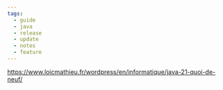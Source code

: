 ```yaml
---
tags:
  - guide
  - java
  - release
  - update
  - notes
  - feature
---
```


https://www.loicmathieu.fr/wordpress/en/informatique/java-21-quoi-de-neuf/

